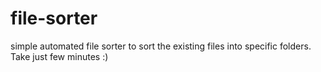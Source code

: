# file-sorter
simple automated file sorter to sort the existing files into specific folders.
Take just few minutes :)
